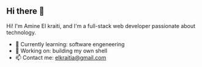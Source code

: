 ## Hi there 👋


Hi! I'm Amine El kraiti, and I'm a full-stack web developer passionate about technology.

- 🌱 Currently learning: software engeneering
- 💼 Working on: building my own shell
- 📫 Contact me: elkraitia@gmail.com

<!--
**Amine-develk/Amine-develk** is a ✨ _special_ ✨ repository because its `README.md` (this file) appears on your GitHub profile.

Here are some ideas to get you started:

- 🔭 I’m currently working on ...
- 🌱 I’m currently learning ...
- 👯 I’m looking to collaborate on ...
- 🤔 I’m looking for help with ...
- 💬 Ask me about ...
- 📫 How to reach me: ...
- 😄 Pronouns: ...
- ⚡ Fun fact: ...
-->
